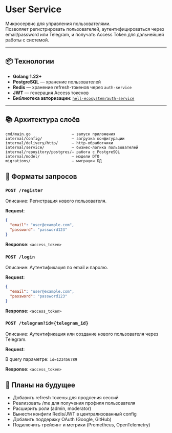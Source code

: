 # User Service

Микросервис для управления пользователями.  
Позволяет регистрировать пользователей, аутентифицироваться через email/password или Telegram, и получать Access Token для дальнейшей работы с системой.

---

## 📦 Технологии

- **Golang 1.22+**
- **PostgreSQL** — хранение пользователей
- **Redis** — хранение refresh-токенов через `auth-service`
- **JWT** — генерация Access токенов
- **Библиотека авторизации**: [`hell-ecosystem/auth-service`](https://github.com/hell-ecosystem/auth-service)

---

## 📚 Архитектура слоёв

```plaintext
cmd/main.go                  — запуск приложения
internal/config/             — загрузка конфигурации
internal/delivery/http/      — http-обработчики
internal/service/            — бизнес-логика пользователей
internal/repository/postgres/— работа с PostgreSQL
internal/model/              — модели DTO
migrations/                  — миграции БД
```

## 🔑 Форматы запросов

### `POST /register`

Описание: Регистрация нового пользователя.

**Request**:

```json
{
  "email": "user@example.com",
  "password": "password123"
}
```

**Response**:
`<access_token>`

### `POST /login`

Описание: Аутентификация по email и паролю.

**Request**:

```json
{
  "email": "user@example.com",
  "password": "password123"
}
```

**Response**:
`<access_token>`

### `POST /telegram?id={telegram_id}`

Описание: Аутентификация или создание нового пользователя через Telegram.

**Request**:

В query параметре: `id=123456789`

**Response**:
`<access_token>`

## 🚀 Планы на будущее

- Добавить refresh токены для продления сессий
- Реализовать /me для получения профиля пользователя
- Расширить роли (admin, moderator)
- Вынести конфиги Redis/JWT в централизованный config
- Добавить поддержку OAuth (Google, GitHub)
- Подключить трейсинг и метрики (Prometheus, OpenTelemetry)
